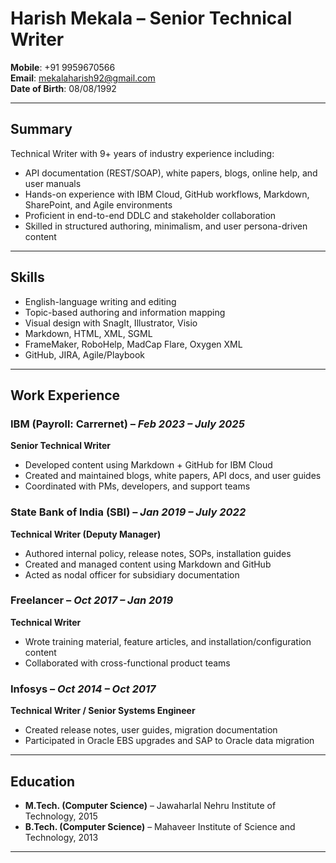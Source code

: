 # Harish Mekala – Senior Technical Writer

**Mobile**: +91 9959670566  
**Email**: mekalaharish92@gmail.com  
**Date of Birth**: 08/08/1992

---

## Summary

Technical Writer with 9+ years of industry experience including:

- API documentation (REST/SOAP), white papers, blogs, online help, and user manuals
- Hands-on experience with IBM Cloud, GitHub workflows, Markdown, SharePoint, and Agile environments
- Proficient in end-to-end DDLC and stakeholder collaboration
- Skilled in structured authoring, minimalism, and user persona-driven content

---

## Skills

- English-language writing and editing
- Topic-based authoring and information mapping
- Visual design with SnagIt, Illustrator, Visio
- Markdown, HTML, XML, SGML
- FrameMaker, RoboHelp, MadCap Flare, Oxygen XML
- GitHub, JIRA, Agile/Playbook

---

## Work Experience

### **IBM (Payroll: Carrernet)** – *Feb 2023 – July 2025*  
**Senior Technical Writer**
- Developed content using Markdown + GitHub for IBM Cloud
- Created and maintained blogs, white papers, API docs, and user guides
- Coordinated with PMs, developers, and support teams

### **State Bank of India (SBI)** – *Jan 2019 – July 2022*  
**Technical Writer (Deputy Manager)**
- Authored internal policy, release notes, SOPs, installation guides
- Created and managed content using Markdown and GitHub
- Acted as nodal officer for subsidiary documentation

### **Freelancer** – *Oct 2017 – Jan 2019*  
**Technical Writer**
- Wrote training material, feature articles, and installation/configuration content
- Collaborated with cross-functional product teams

### **Infosys** – *Oct 2014 – Oct 2017*  
**Technical Writer / Senior Systems Engineer**
- Created release notes, user guides, migration documentation
- Participated in Oracle EBS upgrades and SAP to Oracle data migration

---

## Education

- **M.Tech. (Computer Science)** – Jawaharlal Nehru Institute of Technology, 2015  
- **B.Tech. (Computer Science)** – Mahaveer Institute of Science and Technology, 2013

---
